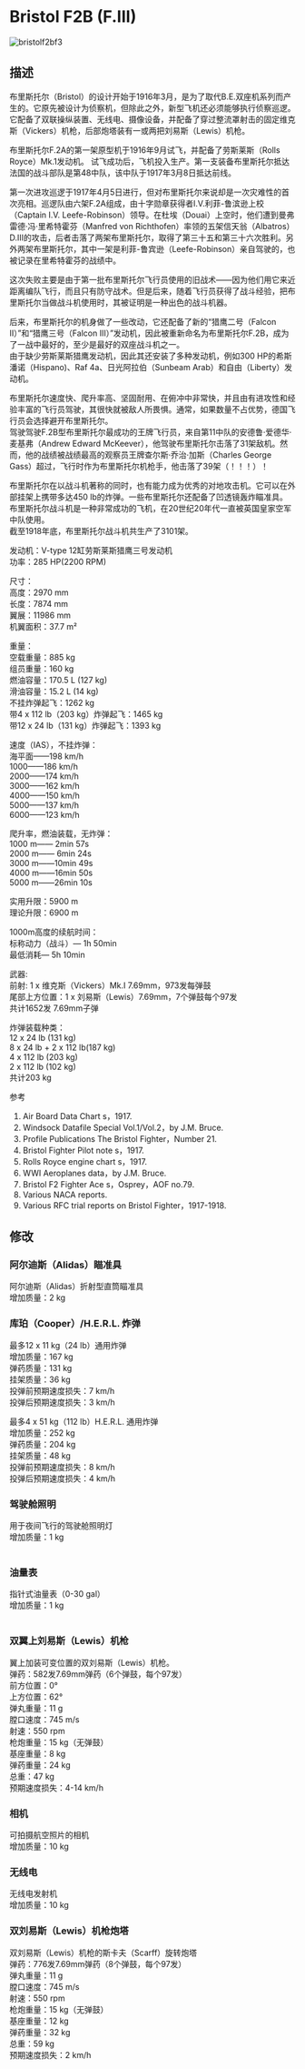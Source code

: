 # Bristol F2B (F.III)  
  
![bristolf2bf3](../images/bristolf2bf3.png)  
  
## 描述  
  
布里斯托尔（Bristol）的设计开始于1916年3月，是为了取代B.E.双座机系列而产生的。它原先被设计为侦察机，但除此之外，新型飞机还必须能够执行侦察巡逻。 它配备了双联操纵装置、无线电、摄像设备，并配备了穿过整流罩射击的固定维克斯（Vickers）机枪，后部炮塔装有一或两把刘易斯（Lewis）机枪。   
  
布里斯托尔F.2A的第一架原型机于1916年9月试飞，并配备了劳斯莱斯（Rolls Royce）Mk.1发动机。 试飞成功后，飞机投入生产。第一支装备布里斯托尔抵达法国的战斗部队是第48中队，该中队于1917年3月8日抵达前线。   
  
第一次进攻巡逻于1917年4月5日进行，但对布里斯托尔来说却是一次灾难性的首次亮相。巡逻队由六架F.2A组成，由十字勋章获得者I.V.利菲-鲁滨逊上校（Captain I.V. Leefe-Robinson）领导。在杜埃（Douai）上空时，他们遭到曼弗雷德·冯·里希特霍芬（Manfred von Richthofen）率领的五架信天翁（Albatros） D.III的攻击，后者击落了两架布里斯托尔，取得了第三十五和第三十六次胜利。另外两架布里斯托尔，其中一架是利菲-鲁宾逊（Leefe-Robinson）亲自驾驶的，也被记录在里希特霍芬的战绩中。   
  
这次失败主要是由于第一批布里斯托尔飞行员使用的旧战术——因为他们用它来近距离编队飞行，而且只有防守战术。但是后来，随着飞行员获得了战斗经验，把布里斯托尔当做战斗机使用时，其被证明是一种出色的战斗机器。   
  
后来，布里斯托尔的机身做了一些改动，它还配备了新的“猎鹰二号（Falcon II）”和“猎鹰三号（Falcon III）”发动机，因此被重新命名为布里斯托尔F.2B，成为了一战中最好的，至少是最好的双座战斗机之一。   
由于缺少劳斯莱斯猎鹰发动机，因此其还安装了多种发动机，例如300 HP的希斯潘诺（Hispano)、Raf 4a、日光阿拉伯（Sunbeam Arab）和自由（Liberty）发动机。   
  
布里斯托尔速度快、爬升率高、坚固耐用、在俯冲中非常快，并且由有进攻性和经验丰富的飞行员驾驶，其很快就被敌人所畏惧。通常，如果数量不占优势，德国飞行员会选择避开布里斯托尔。   
驾驶驾驶F.2B型布里斯托尔最成功的王牌飞行员，来自第11中队的安德鲁·爱德华·麦基弗（Andrew Edward McKeever），他驾驶布里斯托尔击落了31架敌机。然而，他的战绩被战绩最高的观察员王牌查尔斯·乔治·加斯（Charles George Gass）超过，飞行时作为布里斯托尔机枪手，他击落了39架（！！！）！   
  
布里斯托尔在以战斗机著称的同时，也有能力成为优秀的对地攻击机。它可以在外部挂架上携带多达450 lb的炸弹。一些布里斯托尔还配备了凹透镜轰炸瞄准具。   
布里斯托尔战斗机是一种非常成功的飞机，在20世纪20年代一直被英国皇家空军中队使用。   
截至1918年底，布里斯托尔战斗机共生产了3101架。   
  
  
发动机：V-type 12缸劳斯莱斯猎鹰三号发动机  
功率：285 HP(2200 RPM)  
  
尺寸：  
高度：2970 mm  
长度：7874 mm  
翼展：11986 mm  
机翼面积：37.7 m²  
  
重量：  
空载重量：885 kg  
组员重量：160 kg  
燃油容量：170.5 L (127 kg)  
滑油容量：15.2 L (14 kg)  
不挂炸弹起飞：1262 kg  
带4 x 112 lb（203 kg）炸弹起飞：1465 kg   
带12 x 24 lb（131 kg）炸弹起飞：1393 kg   
  
速度（IAS），不挂炸弹：  
海平面——198 km/h  
1000——186 km/h  
2000——174 km/h  
3000——162 km/h  
4000——150 km/h  
5000——137 km/h  
6000——123 km/h  
  
爬升率，燃油装载，无炸弹：  
1000 m—— 2min 57s  
2000 m—— 6min 24s  
3000 m——10min 49s  
4000 m——16min 50s  
5000 m——26min 10s  
  
实用升限：5900 m  
理论升限：6900 m  
  
1000m高度的续航时间：  
标称动力（战斗）— 1h 50min  
最低消耗— 5h 10min  
  
武器:  
前射: 1 x 维克斯（Vickers）Mk.I 7.69mm，973发每弹鼓  
尾部上方位置：1 x 刘易斯（Lewis）7.69mm，7个弹鼓每个97发  
共计1652发 7.69mm子弹  
  
炸弹装载种类：  
12 x 24 lb (131 kg)  
8 x 24 lb + 2 x 112 lb(187 kg)  
4 x 112 lb (203 kg)  
2 x 112 lb (102 kg)  
共计203 kg  
  
参考  
1) Air Board Data Chart s，1917.  
2) Windsock Datafile Special Vol.1/Vol.2，by J.M. Bruce.  
3) Profile Publications The Bristol Fighter，Number 21.  
4) Bristol Fighter Pilot note s，1917.  
5) Rolls Royce engine chart s，1917.  
6) WWI Aeroplanes data，by J.M. Bruce.  
7) Bristol F2 Fighter Ace s，Osprey，AOF no.79.  
8) Various NACA reports.  
9) Various RFC trial reports on Bristol Fighter，1917-1918.  
  
## 修改  
  
  
### 阿尔迪斯（Alidas）瞄准具  
  
阿尔迪斯（Alidas）折射型直筒瞄准具  
增加质量：2 kg  
  
  
### 库珀（Cooper）/H.E.R.L. 炸弹  
  
最多12 x 11 kg（24 lb）通用炸弹  
增加质量：167 kg  
弹药质量：131 kg  
挂架质量：36 kg  
投弹前预期速度损失：7 km/h  
投弹后预期速度损失：3 km/h  
  
最多4 x 51 kg（112 lb）H.E.R.L. 通用炸弹  
增加质量：252 kg  
弹药质量：204 kg  
挂架质量：48 kg  
投弹前预期速度损失：8 km/h  
投弹后预期速度损失：4 km/h  ﻿
  
### 驾驶舱照明  
  
用于夜间飞行的驾驶舱照明灯  
增加质量：1 kg  
  ﻿
  
### 油量表  
  
指针式油量表（0-30 gal）  
增加质量：1 kg  
  ﻿
  
### 双翼上刘易斯（Lewis）机枪  
  
翼上加装可变位置的双刘易斯（Lewis）机枪。  
弹药：582发7.69mm弹药（6个弹鼓，每个97发）  
前方位置：0°  
上方位置：62°  
弹丸重量：11 g  
膛口速度：745 m/s  
射速：550 rpm  
枪炮重量：15 kg（无弹鼓）  
基座重量：8 kg  
弹药重量：24 kg  
总重：47 kg  
预期速度损失：4-14 km/h  
  
### 相机  
  
可拍摄航空照片的相机  
增加质量：10 kg  
  
  
### 无线电  
  
无线电发射机  
增加质量：10 kg  ﻿
  
### 双刘易斯（Lewis）机枪炮塔  
  
双刘易斯（Lewis）机枪的斯卡夫（Scarff）旋转炮塔  
弹药：776发7.69mm弹药（8个弹鼓，每个97发）  
弹丸重量：11 g  
膛口速度：745 m/s  
射速：550 rpm  
枪炮重量：15 kg（无弹鼓）  
基座重量：12 kg  
弹药重量：32 kg  
总重：59 kg  
预期速度损失：2 km/h  